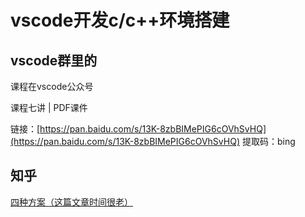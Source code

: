 # vscode开发c/c++环境搭建

## vscode群里的

课程在vscode公众号

课程七讲 | PDF课件

链接：[https://pan.baidu.com/s/13K-8zbBIMePIG6cOVhSvHQ](https://pan.baidu.com/s/13K-8zbBIMePIG6cOVhSvHQ)
提取码：bing

## 知乎

[四种方案（这篇文章时间很老）](https://zhuanlan.zhihu.com/p/35178331)
